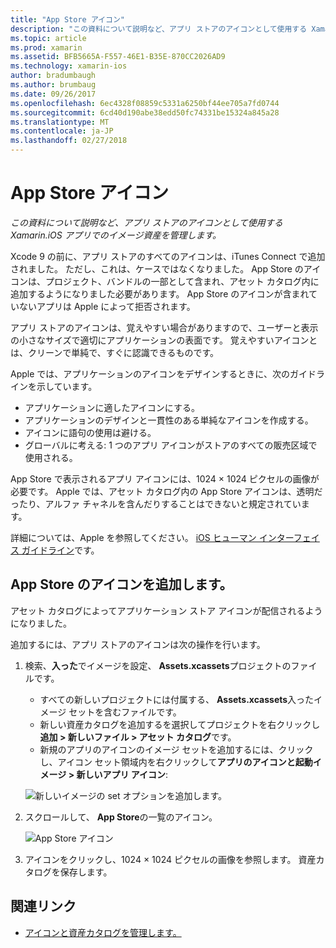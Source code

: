 ```yaml
---
title: "App Store アイコン"
description: "この資料について説明など、アプリ ストアのアイコンとして使用する Xamarin.iOS アプリでのイメージ資産を管理します。"
ms.topic: article
ms.prod: xamarin
ms.assetid: BFB5665A-F557-46E1-B35E-870CC2026AD9
ms.technology: xamarin-ios
author: bradumbaugh
ms.author: brumbaug
ms.date: 09/26/2017
ms.openlocfilehash: 6ec4328f08859c5331a6250bf44ee705a7fd0744
ms.sourcegitcommit: 6cd40d190abe38edd50fc74331be15324a845a28
ms.translationtype: MT
ms.contentlocale: ja-JP
ms.lasthandoff: 02/27/2018
---
```

# <a name="app-store-icon"></a>App Store アイコン

_この資料について説明など、アプリ ストアのアイコンとして使用する Xamarin.iOS アプリでのイメージ資産を管理します。_

Xcode 9 の前に、アプリ ストアのすべてのアイコンは、iTunes Connect で追加されました。 ただし、これは、ケースではなくなりました。 App Store のアイコンは、プロジェクト、バンドルの一部として含まれ、アセット カタログ内に追加するようになりました必要があります。 App Store のアイコンが含まれていないアプリは Apple によって拒否されます。

アプリ ストアのアイコンは、覚えやすい場合がありますので、ユーザーと表示の小さなサイズで適切にアプリケーションの表面です。 覚えやすいアイコンとは、クリーンで単純で、すぐに認識できるものです。

Apple では、アプリケーションのアイコンをデザインするときに、次のガイドラインを示しています。

- アプリケーションに適したアイコンにする。
- アプリケーションのデザインと一貫性のある単純なアイコンを作成する。
- アイコンに語句の使用は避ける。
- グローバルに考える: 1 つのアプリ アイコンがストアのすべての販売区域で使用される。

App Store で表示されるアプリ アイコンには、1024 × 1024 ピクセルの画像が必要です。  Apple では、アセット カタログ内の App Store アイコンは、透明だったり、アルファ チャネルを含んだりすることはできないと規定されています。

詳細については、Apple を参照してください。 [iOS ヒューマン インターフェイス ガイドライン](https://developer.apple.com/ios/human-interface-guidelines/icons-and-images/image-size-and-resolution/)です。

## <a name="adding-an-app-store-icon"></a>App Store のアイコンを追加します。

アセット カタログによってアプリケーション ストア アイコンが配信されるようになりました。 

追加するには、アプリ ストアのアイコンは次の操作を行います。

1. 検索、**入った**でイメージを設定、 **Assets.xcassets**プロジェクトのファイルです。 
    - すべての新しいプロジェクトには付属する、 **Assets.xcassets**入ったイメージ セットを含むファイルです。
    - 新しい資産カタログを追加するを選択してプロジェクトを右クリックし**追加 > 新しいファイル > アセット カタログ**です。
    - 新規のアプリのアイコンのイメージ セットを追加するには、クリックし、アイコン セット領域内を右クリックして**アプリのアイコンと起動イメージ > 新しいアプリ アイコン**:
    
    ![新しいイメージの set オプションを追加します。](app-store-icon-images/image1.png)

2. スクロールして、 **App Store**の一覧のアイコン。

    ![App Store アイコン](app-store-icon-images/image2.png)

3. アイコンをクリックし、1024 × 1024 ピクセルの画像を参照します。 資産カタログを保存します。




## <a name="related-links"></a>関連リンク

- [アイコンと資産カタログを管理します。](~/ios/app-fundamentals/images-icons/app-icons.md#managing)
